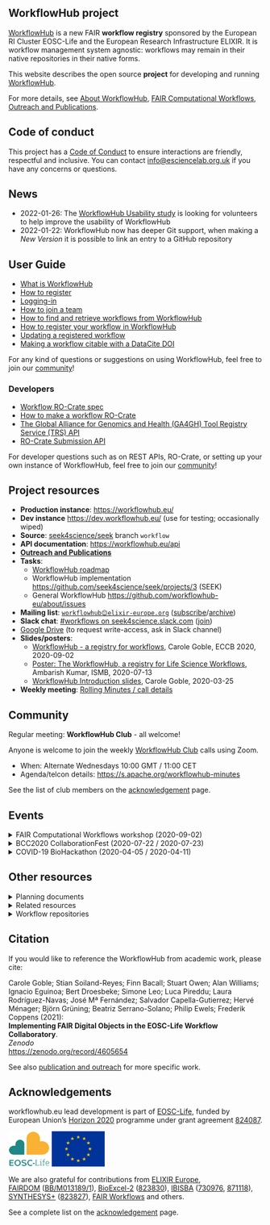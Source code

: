 ## WorkflowHub project

[WorkflowHub](https://workflowhub.eu/) is a new FAIR **workflow registry** sponsored by the European RI Cluster EOSC-Life and the European Research Infrastructure ELIXIR. It is workflow management system agnostic: workflows may remain in their native repositories in their native forms.

This website describes the open source **project** for developing and running [WorkflowHub](https://workflowhub.eu/).

For more details, see [About WorkflowHub](/About-WorkflowHub), [FAIR Computational Workflows](https://workflows.community/groups/fair/), [Outreach and Publications](/outreach).

## Code of conduct

This project has a [Code of Conduct](https://github.com/workflowhub-eu/about/blob/master/CODE_OF_CONDUCT.md) to ensure interactions are friendly, respectful and inclusive. You can contact <info@esciencelab.org.uk> if you have any concerns or questions.

## News

* 2022-01-26: The [WorkflowHub Usability study](/UsabilityReview) is looking for volunteers to help improve the usability of WorkflowHub
* 2022-01-22: WorkflowHub now has deeper Git support, when making a _New Version_ it is possible to link an entry to a GitHub repository

## User Guide

* [What is WorkflowHub](/About-WorkflowHub)
* [How to register](https://about.workflowhub.eu/How-to-register)
* [Logging-in](/Logging-in)
* [How to join a team](/How-to-join-a-team)
* [How to find and retrieve workflows from WorkflowHub](/How-to-find-and-retrieve-workflow(s)-from-WorkflowHub)
* [How to register your workflow in WorkflowHub](/How-to-register-your-workflow(s)-in-WorkflowHub)
* [Updating a registered workflow](Updating-a-registered-workflow)
* [Making a workflow citable with a DataCite DOI](citable)

For any kind of questions or suggestions on using WorkflowHub, feel free to join our [community](community.md)!

### Developers

* [Workflow RO-Crate spec](/Workflow-RO-Crate)
* [How to make a workflow RO-Crate](/How-to-make-a-workflow-RO-crate)
* [The Global Alliance for Genomics and Health (GA4GH) Tool Registry Service (TRS) API](/TRS) 
* [RO-Crate Submission API](/ro-crate-api) 

For developer questions such as on REST APIs, RO-Crate, or setting up your own instance of WorkflowHub, feel free to join our [community](community.md)!

## Project resources

* **Production instance**: <https://workflowhub.eu/> 
* **Dev instance** <https://dev.workflowhub.eu/> (use for testing; occasionally wiped)
* **Source**: [seek4science/seek](https://github.com/seek4science/seek/tree/workflow) branch `workflow`
* **API documentation**: <https://workflowhub.eu/api>
* **[Outreach and Publications](/outreach/)**
* **Tasks**: 
  * [WorkflowHub roadmap](roadmap)
  * WorkflowHub implementation <https://github.com/seek4science/seek/projects/3> (SEEK)
  * General WorkflowHub <https://github.com/workflowhub-eu/about/issues>
* **Mailing list**: [`workflowhub😊elixir-europe.org`](https://lists.elixir-europe.org/mailman/listinfo/workflowhub_elixir-europe.org) ([subscribe](https://lists.elixir-europe.org/mailman/listinfo/workflowhub_elixir-europe.org)/[archive](https://mail.elixir-europe.org/pipermail/workflowhub_elixir-europe.org/))
* **Slack chat**:  [#workflows on seek4science.slack.com](https://seek4science.slack.com/archives/CPLLVV94L) ([join](https://join.slack.com/t/seek4science/shared_invite/zt-csqh94qb-kf~kFbZxuHl1Hpxhbc8avw))
* [Google Drive](https://drive.google.com/drive/folders/1_bZ63W4oRtWL5OnWJNYvE4u3A27VyGGe)
 (to request write-access, ask in Slack channel) 
* **Slides/posters**:
  * [WorkflowHub - a registry for workflows](https://doi.org/10.5281/zenodo.4012124), Carole Goble, ECCB 2020, 2020-09-02
  * [Poster: The WorkflowHub, a registry for Life Science Workflows](https://workflowhub.eu/presentations/1), Ambarish Kumar, ISMB, 2020-07-13
  * [WorkflowHub Introduction slides](https://drive.google.com/open?id=1hfBAjjRnL9jGoxHEvq66Wo-wuKqouR3C), Carole Goble, 2020-03-25
* **Weekly meeting**: [Rolling Minutes / call details](https://docs.google.com/document/d/1U2KAlbKviCu-fCX-znncKIBUIUUOeEnuRGdAg-fNd4Q/edit?usp=sharing)

## Community

Regular meeting: **WorkflowHub Club** - all welcome!

Anyone is welcome to join the weekly [WorkflowHub Club](community.md) calls using Zoom.

* When: Alternate Wednesdays 10:00 GMT / 11:00 CET 
* Agenda/telcon details: <https://s.apache.org/workflowhub-minutes>

See the list of club members on the [acknowledgement](acknowledgements) page.

## Events


<details>
<summary>
 FAIR Computational Workflows workshop (2020-09-02)
</summary>

The WorkflowHub team organized the [Workshop on FAIR Computational Workflows](https://eccb2020.info/ntbew01-workshop-on-fair-computational-workflows/) at the
19th European Conference on Computational Biology ([ECCB 2020](https://eccb2020.info/)).

**Organizers**: Ignacio Eguinoa, Björn Grüning, Frederik Coppens, Carole Goble, Stian Soiland-Reyes, Salvador Capella-Gutierrez

Talks included:

* [A review on the FAIR principles for computational workflows](https://doi.org/10.5281/zenodo.4025295) (Sarah Cohen-Boulakia)
* [Toward defining and implementing FAIR for research software](https://tinyurl.com/y36tmjlc) (Mateusz Kuzak)
* [WorkflowHub - a registry for workflows](https://doi.org/10.5281/zenodo.4012124) (Carole Goble)
* [Common Workflow Language and CWLProv](https://tinyurl.com/eccb20-cwl) (Michael R. Crusoe)
* [Packaging workflows with RO-Crate](https://doi.org/10.5281/zenodo.4011999) (Stian Soiland-Reyes)
* [Testing workflows: Life Monitor and OpenEBench](https://docs.google.com/presentation/d/15113lwn8_H7ftDF9I650O3rZGeAVr6LVSU4-XDkBgA0/edit#slide=id.g9337569ecf_1_0) (Simone Leo & Salvador Capella-Gutierrez)
* [FAIR Computational Workflows & OpenEBench](https://docs.google.com/presentation/d/15113lwn8_H7ftDF9I650O3rZGeAVr6LVSU4-XDkBgA0/edit#slide=id.g963779cf0b_1_335) (Salvador Capella-Gutierrez)
* [FAIR computational data analysis with Galaxy](https://docs.google.com/presentation/d/15113lwn8_H7ftDF9I650O3rZGeAVr6LVSU4-XDkBgA0/edit#slide=id.g96ed33c7ca_4_28) (Björn Grüning)
* _Nextflow and nf-core_ (Alex Peltzer)

The workshop organizers aim to make all slides available later.
</details>



<details>
<summary>
 BCC2020 CollaborationFest (2020-07-22 / 2020-07-23)
</summary>

WorkflowHub was one of the working clusters at the [BCC2020 CollaborationFest](https://bcc2020.github.io/cofest/) as part of [Bioinformatics Community Conference 2020](https://bcc2020.github.io/).

Activities included a _Bring your own Workflow_ session to register more workflows at <https://workflowhub.eu/>.

_Improving support for Galaxy workflows_ worked closely with Galaxy developers at BCC and the topic _Exporting RO-Crate/BioCompute-Object packaged workflows from Galaxy_ which made a first release of the [RO-Crate Python library](https://pypi.org/project/rocrate/) and alignments with [BioCompute Object](https://biocomputeobject.org/).

_Metadata and BioSchemas_ aligned and released [BioSchemas ComputationalWorkflow profile](https://bioschemas.org/profiles/ComputationalWorkflow/0.5-DRAFT-2020_07_21/) 0.5 which was also aligned with the next version of [RO-Crate](https://w3id.org/ro/crate/).

_IWC for Galaxy Workflows_ looked at API for workflow registration and created an open source license drop-down list for workflows.

More:
 * [WorkflowHub notes during CoFest](https://docs.google.com/document/d/1EC0Z-N9c26qG2aguV_irNLftn_98sX6eaHrBs_ov8Jk/edit#)
 
</details>



<details>
<summary>
 COVID-19 BioHackathon (2020-04-05 / 2020-04-11)
</summary>
 
WorkflowHub was one of the topics at the [Virtual COVID-19 BioHackathon](https://github.com/virtual-biohackathons/covid-19-bh20/), attracting more than 30 developers. The participants also collaborated with the _Workflows_ and _FAIR Data_ topics.

Thanks to the collaborative effort WorkflowHub could be launched early at <https://covid19.workflowhub.eu/> in a "pre-beta" stage. The COVID-19 workflows registered at the hackathon now appear as part of <https://workflowhub.eu/> 

More:
 * [ELIXIR: Hacking the pandemic](https://elixir-europe.org/news/hacking-pandemic>)
 * [WorkflowHub topic at COVID-19 BH](https://github.com/virtual-biohackathons/covid-19-bh20/wiki/Workflow-Hub)
 * [WorkflowHub topic notes ](https://docs.google.com/document/d/140QltsC2hPjdTue6COn0w-zo7TYgb68TGW-72SQqWBA/edit#)
 * [FAIR Data topic at COVID-19 BH](https://github.com/virtual-biohackathons/covid-19-bh20/wiki/FairData)
 * [Workflows topic at COVID-19 BH](https://github.com/virtual-biohackathons/covid-19-bh20/wiki/Workflows)

</details>


## Other resources


<details>
<summary>
 Planning documents
</summary>

These planning documents are from the [WorkflowHub Google Drive](https://drive.google.com/drive/folders/1_bZ63W4oRtWL5OnWJNYvE4u3A27VyGGe). Check their edit history, these may be incomplete or drafts.

* [Methods of submitting to WorkflowHub](https://docs.google.com/document/d/1UdjAcnSR3yDepvoY9wA02M9tUB0sTpg3NyijxR-Vago)
* [WorkflowHub User Requirements](https://docs.google.com/document/d/16ARnaWhmONUJROdauHFvmAV_qHGJ_L4dEwM6XWRb6gE/edit#heading=h.bzug3s472cs8)
* [Minimal Viable Product](https://docs.google.com/document/d/14xlDgezlXr5suzZfbTkLeFj7fhv6YZ4W9AsGwq4-SwQ) - leading to <https://dev.workflowhub.eu/>
* [Minimum Information for the Registration of a Computational Workflow (MIRCW)](https://docs.google.com/document/d/1v-NPWfVK5hrkoekIoWUMSzk1m8x6yqW6D3waB0QsNJM) lead to _Workflow RO-Crate_
* [Workflow RO-Crate](https://github.com/workflowhub-eu/about/wiki/Workflow-RO-Crate) a profile of _RO-Crate_ for exchange of workflows with WorkflowHub; based on _BioSchemas Workflows_ profile
* [Primer on standards for workflow packaging and metadata](https://docs.google.com/document/d/1XREgfYNi7l4HbdrnXBs7Uv1tMH2AiR435SKjisu4l30/edit#) _draft_

</details>

<details>

 <summary>Related resources</summary>

* [SEEK](https://seek4science.org/) is the underlying platform used by the WorkflowHub
* [RO-Crate](https://w3id.org/ro/crate/1.0/) is a metadata/packaging mechanism, used by WorkflowHub for exchange of workflows
* [BioSchemas Workflows](https://bioschemas.org/profiles/Workflow/0.3-DRAFT-2020_03_03/) - a suggested new `schema.org` type for describing computational workflows
* [Common Workflow Language](https://www.commonwl.org/) (CWL) is an executable workflow language, which WorkflowHub use primarily for descriptive functions

</details>

<details>

<summary>
 Workflow repositories
</summary>

WorkflowHub intends to harvest workflows from existing workflow repositories, including:

* [myExperiment](https://myexperiment.org/) was a workflow repository that inspired WorkflowHub
* [nf-core](https://nf-co.re/) - a community-developed colletions of bioinformatics workflows for [Nextflow](https://www.nextflow.io/)
* <https://usegalaxy.eu/>
 
</details>

## Citation

If you would like to reference the WorkflowHub from academic work, please cite:

Carole Goble; Stian Soiland-Reyes; Finn Bacall; Stuart Owen; Alan Williams; Ignacio Eguinoa; Bert Droesbeke; Simone Leo; Luca Pireddu; Laura Rodríguez-Navas; José Mª Fernández; Salvador Capella-Gutierrez; Hervé Ménager; Björn Grüning; Beatriz Serrano-Solano; Philip Ewels; Frederik Coppens (2021):  
**Implementing FAIR Digital Objects in the EOSC-Life Workflow Collaboratory**.  
_Zenodo_  
<https://zenodo.org/record/4605654>

See also [publication and outreach](outreach/) for more specific work.

## Acknowledgements

workflowhub.eu lead development is part of [EOSC-Life](https://www.eosc-life.eu/), funded by European Union’s [Horizon 2020](https://ec.europa.eu/programmes/horizon2020/) programme under grant agreement [824087](https://cordis.europa.eu/project/id/824087).  

<p>
  <a title="EOSC-Life" href="https://www.eosc-life.eu/"><img src="/logo/eosc-life.svg" style="max-height: 5em; max-width: 35%" alt="EOSC-Life" /></a>
  <a rel="http://schema.org/funding" title="H2020-INFRAEOSC-2018-2 824087" href="https://cordis.europa.eu/project/id/824087"><img src="/logo/Flag_of_Europe.svg" style="max-height: 5em; max-width: 35%" alt="EU" /></a>
</p>

We are also grateful for contributions from [ELIXIR Europe](https://elixir-europe.org/),  
[FAIRDOM](http://fair-dom.org) ([BB/M013189/1](https://bbsrc.ukri.org/research/grants/grants/AwardDetails.aspx?FundingReference=BB/M013189/1)), 
[BioExcel-2](https://bioexcel.eu/) ([823830](https://cordis.europa.eu/project/id/823830)), 
[IBISBA](https://www.ibisba.eu/) ([730976](https://cordis.europa.eu/project/id/730976), 
[871118](https://cordis.europa.eu/project/id/871118)), 
[SYNTHESYS+](https://www.synthesys.info/) ([823827](https://cordis.europa.eu/project/id/823827)), 
[FAIR Workflows](https://fair-workflows.github.io/project.html) and others. 

<!-- NOTE: Always update list above AND the acknowledgements.md page -->

See a complete list on the [acknowledgement](acknowledgements) page.
